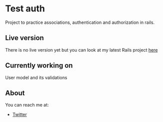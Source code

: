 # Test auth

Project to practice associations, authentication and authorization in rails.

## Live version

There is no live version yet but you can look at my latest Rails project [here](https://warm-harbor-82591.herokuapp.com/)

## Currently working on

User model and its validations

## About

You can reach me at: 
 - [Twitter](https://twitter.com/miss_elliev/)

